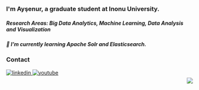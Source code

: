 ### I'm Ayşenur, a graduate student at Inonu University.   
  

##### Research Areas: Big Data Analytics, Machine Learning, Data Analysis and Visualization  
  

##### 📌 I’m currently learning Apache Solr and Elasticsearch.  


### Contact  
<a href="https://linkedin.com/in/https://www.linkedin.com/in/aysenur-deniz/" target="_blank">
<img src=https://img.shields.io/badge/linkedin-%231E77B5.svg?&style=for-the-badge&logo=linkedin&logoColor=white alt=linkedin style="margin-bottom: 5px;" />
</a>
<a href="https://www.youtube.com/user/https://www.youtube.com/c/Ay%C5%9FenurDeniz" target="_blank">
<img src=https://img.shields.io/badge/youtube-%23EE4831.svg?&style=for-the-badge&logo=youtube&logoColor=white alt=youtube style="margin-bottom: 5px;" />
</a>  
  

<div align="right">
<img src="https://komarev.com/ghpvc/?username=aysenurdeniz&&style=flat-square" align="right" />
</div>  

